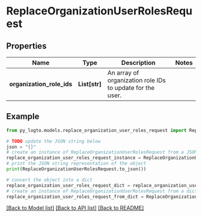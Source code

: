 # ReplaceOrganizationUserRolesRequest


## Properties

Name | Type | Description | Notes
------------ | ------------- | ------------- | -------------
**organization_role_ids** | **List[str]** | An array of organization role IDs to update for the user. | 

## Example

```python
from py_logto.models.replace_organization_user_roles_request import ReplaceOrganizationUserRolesRequest

# TODO update the JSON string below
json = "{}"
# create an instance of ReplaceOrganizationUserRolesRequest from a JSON string
replace_organization_user_roles_request_instance = ReplaceOrganizationUserRolesRequest.from_json(json)
# print the JSON string representation of the object
print(ReplaceOrganizationUserRolesRequest.to_json())

# convert the object into a dict
replace_organization_user_roles_request_dict = replace_organization_user_roles_request_instance.to_dict()
# create an instance of ReplaceOrganizationUserRolesRequest from a dict
replace_organization_user_roles_request_from_dict = ReplaceOrganizationUserRolesRequest.from_dict(replace_organization_user_roles_request_dict)
```
[[Back to Model list]](../README.md#documentation-for-models) [[Back to API list]](../README.md#documentation-for-api-endpoints) [[Back to README]](../README.md)


